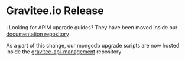 # Gravitee.io Release

ℹ️ Looking for APIM upgrade guides?
They have been moved inside our [documentation repository](https://github.com/gravitee-io/gravitee-docs/tree/master/pages/apim/3.x/installation-guide/upgrades)

As a part of this change, our mongodb upgrade scripts are now hosted inside the [gravitee-api-management](https://github.com/gravitee-io/gravitee-api-management/tree/master/gravitee-apim-repository/gravitee-apim-repository-mongodb/src/main/resources/scripts)
repository




